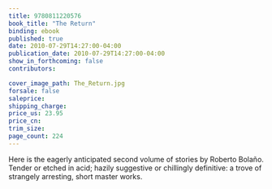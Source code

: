 ```yaml
---
title: 9780811220576
book_title: "The Return"
binding: ebook
published: true
date: 2010-07-29T14:27:00-04:00
publication_date: 2010-07-29T14:27:00-04:00
show_in_forthcoming: false
contributors:

cover_image_path: The_Return.jpg
forsale: false
saleprice:
shipping_charge:
price_us: 23.95
price_cn:
trim_size:
page_count: 224
---
```

Here is the eagerly anticipated second volume of stories by Roberto Bolaño. Tender or etched in acid; hazily suggestive or chillingly definitive: a trove of strangely arresting, short master works.

